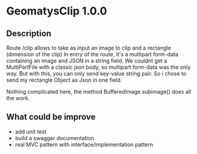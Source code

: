 # GeomatysClip 1.0.0

## Description
Route /clip allows to take as input an image to clip and a rectangle (dimension of the clip)
In entry of the route, it's a multipart form-data containing an image and JSON in a string field.
We couldnt get a MultiPartFile with a classic json body, so multipart form-data was the only way.
But with this, you can only send key-value string pair. 
So i chose to send my rectangle Object as Json in one field.

Nothing complicated here, the method BufferedImage.subimage() does all the work.

## What could be improve
- add unit test
- build a swagger documentation
- real MVC pattern with interface/implementation pattern

